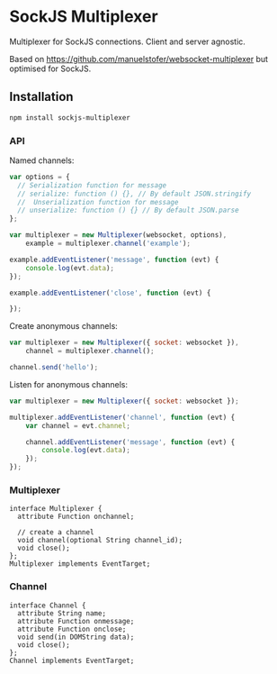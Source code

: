 # SockJS Multiplexer

Multiplexer for SockJS connections. Client and server agnostic.

Based on https://github.com/manuelstofer/websocket-multiplexer but optimised for SockJS.

## Installation

```bash
npm install sockjs-multiplexer
```

### API

Named channels:

```javascript
var options = {
  // Serialization function for message
  // serialize: function () {}, // By default JSON.stringify
  //  Unserialization function for message
  // unserialize: function () {} // By default JSON.parse
};

var multiplexer = new Multiplexer(websocket, options),
    example = multiplexer.channel('example');

example.addEventListener('message', function (evt) {
    console.log(evt.data);
});

example.addEventListener('close', function (evt) {

});
```

Create anonymous channels:

```Javascript
var multiplexer = new Multiplexer({ socket: websocket }),
    channel = multiplexer.channel();

channel.send('hello');
```

Listen for anonymous channels:

```Javascript
var multiplexer = new Multiplexer({ socket: websocket });

multiplexer.addEventListener('channel', function (evt) {
    var channel = evt.channel;

    channel.addEventListener('message', function (evt) {
        console.log(evt.data);
    });
});
```


### Multiplexer

```webidl
interface Multiplexer {
  attribute Function onchannel;

  // create a channel
  void channel(optional String channel_id);
  void close();
};
Multiplexer implements EventTarget;
```

### Channel

```webidl
interface Channel {
  attribute String name;
  attribute Function onmessage;
  attribute Function onclose;
  void send(in DOMString data);
  void close();
};
Channel implements EventTarget;
```
